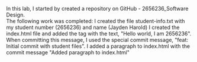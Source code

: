 In this lab, I started by created a repository on GitHub - 2656236_Software Design. <br>
The following work was completed:
I created the file student-info.txt with my student number (2656236) and name (Jayden Harold)
I created the index.html file and added the tag with the text, "Hello world, I am 2656236". When committing this message, I used the special commit message, "feat: Initial commit with student files".
I added a paragraph to index.html with the commit message "Added paragraph to index.html"


